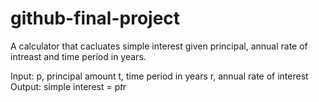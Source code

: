 # github-final-project

A calculator that cacluates simple interest given principal, annual rate of intreast and time period in years.

Input:
  p, principal amount
  t, time period in years
  r, annual rate of interest
Output:
  simple interest = p*t*r

